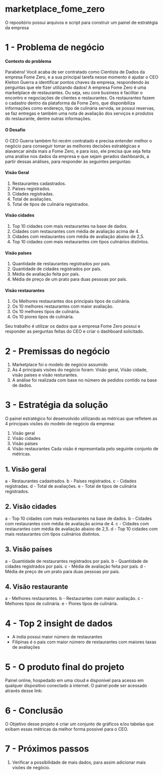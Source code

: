 # marketplace_fome_zero
O repositório possui arquivos e script para construir um painel de estratégia da empresa
# 1 - Problema de negócio

#### Contexto do problema
Parabéns! Você acaba de ser contratado como Cientista de Dados da empresa
Fome Zero, e a sua principal tarefa nesse momento é ajudar o CEO Kleiton Guerra
a identificar pontos chaves da empresa, respondendo às perguntas que ele fizer
utilizando dados!
A empresa Fome Zero é uma marketplace de restaurantes. Ou seja, seu core
business é facilitar o encontro e negociações de clientes e restaurantes. Os
restaurantes fazem o cadastro dentro da plataforma da Fome Zero, que disponibiliza
informações como endereço, tipo de culinária servida, se possui reservas, se faz
entregas e também uma nota de avaliação dos serviços e produtos do restaurante,
dentre outras informações.
#### O Desafio
O CEO Guerra também foi recém contratado e precisa entender melhor o negócio
para conseguir tomar as melhores decisões estratégicas e alavancar ainda mais a
Fome Zero, e para isso, ele precisa que seja feita uma análise nos dados da
empresa e que sejam gerados dashboards, a partir dessas análises, para responder
às seguintes perguntas:
#### Visão Geral
1. Restaurantes cadastrados.
2. Países registrados.
3. Cidades registradas.
4. Total de avaliações.
5. Total de tipos de culinária registrados.
#### Visão cidades
1. Top 10 cidades com mais restaurantes na base de dados.
2. Cidades com restaurantes com média de avaliação acima de 4.
3. Cidades com restaurantes com média de avaliação abaixo de 2,5.
4. Top 10 cidades com mais restaurantes cim tipos culinários distintos.
#### Visão países
1. Quantidade de restaurantes registrados por país.
2. Quantidade de cidades registrados por país.
3. Média de avaliação feita por país.
4. Média de preço de um prato para duas pessoas por país.
#### Visão restaurantes
1. Os Melhores restaurantes dos principais tipos de culinária.
2. Os 10 melhores restaurantes com maior avaliação.
3. Os 10 melhores tipos de culinária.
4. Os 10 piores tipos de culinária.

Seu trabalho é utilizar os dados que a empresa Fome Zero possui e responder as
perguntas feitas do CEO e criar o dashboard solicitado.

# 2 - Premissas do negócio
1. Marketplace foi o modelo de negócio assumido
2. As 4 principais visões do negócio foram: Visão geral, Visão cidade, visão países e visão resturantes.
3. A análise foi realizada com base no número de pedidos contido na base de dados.

# 3 - Estratégia da solução
O painel estratégico foi desenvolvido utilizando as métricas que refletem as 4 principais
visões do modelo de negócio da empresa:
1. Visão geral
2. Visão cidades
3. Visão países
4. Visão restaurantes
Cada visão é representada pelo seguinte conjunto de métricas.
## 1. Visão geral
a - Restaurantes cadastrados.
b - Países registrados.
c - Cidades registradas.
d - Total de avaliações.
e - Total de tipos de culinária registrados.

## 2. Visão cidades
a - Top 10 cidades com mais restaurantes na base de dados.
b - Cidades com restaurantes com média de avaliação acima de 4.
c - Cidades com restaurantes com média de avaliação abaixo de 2,5.
d - Top 10 cidades com mais restaurantes cim tipos culinários distintos.

## 3. Visão países
a - Quantidade de restaurantes registrados por país.
b - Quantidade de cidades registrados por país.
c - Média de avaliação feita por país.
d - Média de preço de um prato para duas pessoas por país.

## 4. Visão restaurante
a - Melhores restaurantes.
b - Restaurantes com maior avaliação.
c - Melhores tipos de culinária.
e - Piores tipos de culinária.

# 4 - Top 2 insight de dados
- A india possui maior número de restaurantes
- Filipinas é o pais com maior número de restaurantes com maiores taxas de avaliações

# 5 - O produto final do projeto
Painel online, hospedado em uma cloud e disponível para acesso em qualquer
dispositivo conectado à internet.
O painel pode ser acessado através desse link: 

# 6 - Conclusão
O Objetivo desse projeto é criar um conjunto de gráficos e/ou tabelas que exibam essas
métricas da melhor forma possivel para o CEO.

# 7 - Próximos passos
1. Verificar a possíbilidade de mais dados, para assim adicionar mais visões de negócio.
